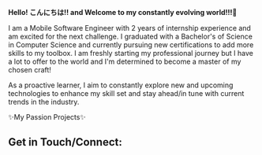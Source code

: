 **Hello! こんにちは!! and Welcome to my constantly evolving world!!!👋**

I am a Mobile Software Engineer with 2 years of internship experience and am excited for the next challenge. I graduated with a Bachelor's of Science in Computer Science and currently pursuing new certifications to add more skills to my toolbox. I am freshly starting my professional journey but I have a lot to offer to the world and I'm determined to become a master of my chosen craft!

As a proactive learner, I aim to constantly explore new and upcoming technologies to enhance my skill set and stay ahead/in tune with current trends in the industry.

✨My Passion Projects✨



**Get in Touch/Connect:**
---------------------------------------------------------------------------

